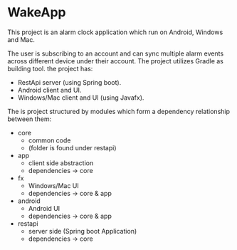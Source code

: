 # WakeApp
This project is an alarm clock application which run on Android, Windows and Mac.

The user is subscribing to an account and can sync multiple alarm events across different device under their account.
The project utilizes Gradle as building tool. the project has:

  * RestApi server (using Spring boot).
  * Android client and UI.
  *	Windows/Mac client and UI (using Javafx).

The is project structured by modules which form a dependency relationship between them:

  *	core 
    *	common code
    * (folder is found under restapi)
  *	app
    *	client side abstraction
    *	dependencies -> core
  *	fx
    *	Windows/Mac UI
    *	dependencies -> core & app
  *	android
    *	Android UI
    *	dependencies -> core & app
  *	restapi
    *	server side (Spring boot Application)
    *	dependencies -> core

